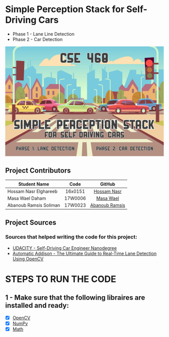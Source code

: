 # Simple Perception Stack for Self-Driving Cars

- Phase 1 - Lane Line Detection
- Phase 2 - Car Detection

![alt text](https://github.com/hossamnasri/Simple-Perception-Stack-for-Self-Driving-Cars/blob/main/README_Cover_Image.jpeg)


## Project Contributors

| Student Name    |      Code     |    GitHub  |
|----------|:-------------:|:-------------:|
| Hossam Nasr Elghareeb |  16x0151 | [Hossam Nasr](https://github.com/hossamnasri)     |
| Masa Wael Daham |   17W0006  | [Masa Wael](https://github.com/masawael)   |
| Abanoub Ramsis Soliman  | 17W0023 | [Abanoub Ramsis](https://github.com/abanoubramsis) |

## Project Sources
### Sources that helped writing the code for this project:
- [UDACITY - Self-Driving Car Engineer Nanodegree](https://www.udacity.com/course/self-driving-car-engineer-nanodegree--nd0013)
- [Automatic Addison - The Ultimate Guide to Real-Time Lane Detection Using OpenCV](https://automaticaddison.com/the-ultimate-guide-to-real-time-lane-detection-using-opencv/?fbclid=IwAR3Lrn22O_r4LdAU-KLEXVvy2-1IZShyvCuQk_BKgOBnP7VZaYoEC3aSF-4#Calculate_Lane_Line_Curvature)


# STEPS TO RUN THE CODE

 ## 1 - Make sure that the following libraires are installed and ready:
- [x] [OpenCV](https://opencv.org/releases/)
- [x] [NumPy](https://numpy.org/install/)
- [x] [Math](https://www.codegrepper.com/code-examples/shell/how+to+install+math+module+in+python)
